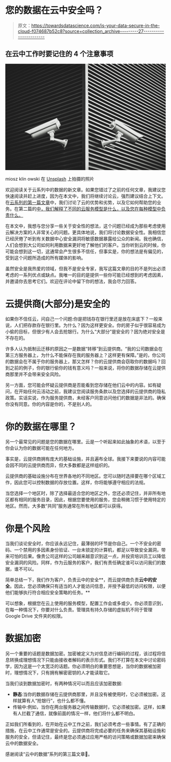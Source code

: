 # 您的数据在云中安全吗？

> 原文：<https://towardsdatascience.com/is-your-data-secure-in-the-cloud-f074687b52c8?source=collection_archive---------27----------------------->

## 在云中工作时要记住的 4 个注意事项

![](img/18474b641c40c0ca47a4fd5d800a24df.png)

miosz klin owski 在 [Unsplash](https://unsplash.com?utm_source=medium&utm_medium=referral) 上拍摄的照片

欢迎阅读关于云系列中的数据的新文章。如果您错过了之前的任何文章，我建议您快速阅读并赶上进度，因为在本文中，我们将继续讨论云，强烈建议结合上下文。在[云系列的第一篇文章](/how-the-cloud-will-help-or-not-your-business-42b72f4e51b3)中，我们讨论了云的优势和劣势，以及它如何帮助您的业务。在第二篇的[中，我们解释了不同的云服务模型是什么，以及您在每种模型中负责什么。](/the-6-things-you-are-responsible-for-in-the-cloud-c513ac07905e)

在本文中，我想与您分享一些关于安全性的想法，这个问题已经成为那些考虑使用云解决方案的人非常关心的问题。更具体地说，我们将讨论数据安全性。我相信您已经厌倦了听到有关数据中心安全漏洞将敏感数据暴露给公众的新闻。我也确信，人们会想到大公司如何利用数据来更好地了解他们的客户。当你听到云的时候，你可能会想到这一切，这通常会产生很多不信任，但事实是，你的想法是有偏见的，受到这个问题所造成的所有媒体的影响。

虽然安全是我热爱的领域，但我不是安全专家，我写这篇文章的目的不是列出必须考虑的一系列优点或缺点。我唯一的目的是提供一些你可能已经想到的考虑因素，并邀请你去思考它们。欢迎在评论中留下你的想法，我会尽力回答。

# 云提供商(大部分)是安全的

如果你不信任云，问自己一个问题:你是把钱存在银行里还是放在床底下？一般来说，人们把存款存在银行里。为什么？因为这样更安全。你的房子似乎很容易成为小偷的目标，但很少有人会去抢银行。为什么“大部分”是安全的？因为绝对安全是不存在的。

许多人认为抵制云迁移的原因之一是数据“转移”到云提供商。“我的公司数据会在第三方服务器上，为什么不能保存在我的服务器上？这样更有保障。”是的，你公司的数据会在不属于你的服务器上，那又怎样？你的云提供商会窃取你的数据吗？回到之前的例子，你的银行偷你的钱有意义吗？一般来说，将你的数据存储在云提供商那里并不会带来安全风险。

另一方面，您可能会怀疑云提供商是否能看到您存储在他们云中的内容。如有疑问，在开始任何云活动之前，我建议您阅读服务条款以及您选择的云提供商的隐私政策。实话实说，作为服务提供商，未经客户同意访问他们的数据是非法的。确保你没有同意。你的内容是你的，不是别人的。

# 你的数据在哪里？

另一个最常见的问题是您的数据在哪里。云是一个听起来如此抽象的术语，以至于你会认为你的数据可能在任何地方。

事实是，云提供商拥有庞大的基础设施，并且遍布全球。我接下来要说的内容可能会因不同的云提供商而异，但大多数都是这样组织的。

云提供商的基础设施分布在世界各地的不同地区。您可以随时选择要在哪个区域工作，因此您可以控制数据的存放位置。这样，你将能够遵守相应的法规。

当您选择一个地区时，除了选择最适合您的地区之外，您还必须记住，并非所有地区都有相同的服务目录，因此，根据您要使用的服务，您会稍微习惯于使用特定的地区。然而，大多数“共同”服务通常在所有地区都可以获得。

# 你是个风险

当我们谈论安全时，你应该永远记住，最薄弱的环节是你自己。一个不安全的密码、一个禁用的多因素身份验证、一台未锁定的计算机，都足以导致安全漏洞，带来可怕的后果。像贵公司这样的公司越来越意识到这一点，并投资培训员工以降低安全漏洞的风险。同样，作为云服务的客户，我们有责任确定谁可以访问我们的数据，谁不可以。

简单总结一下，我们作为客户，负责云中的安全**，而云提供商负责**云中的安全**。因此，您必须确保只有适当的人才能访问信息，并授予最低的访问权限，以便他们能够执行符合相应安全策略的任务。**

可以想象，根据您在云上使用的服务模型，配置工作会或多或少。你必须意识到，在每一种情况下，你要对什么负责。管理具有持久存储的虚拟机不同于管理 Google Drive 文件夹的权限。

# 数据加密

另一个重要的话题是数据加密。加密被定义为对信息进行编码的过程，该过程将信息转换成理想情况下只能由接收者解码的表示形式。我们不打算在本文中讨论密码学，因为这是一个太宽泛的话题。你必须明白的重要思想是，当你的数据被加密时，理想情况下，只有拥有解密密钥的人才能读取它。

当我们谈到数据加密时，有两种情况可以而且应该加密数据:

*   **静态**:当你的数据存储在云提供商那里，并且没有被使用时，它必须被加密。这样就算有人“抢银行”，也什么都不懂。
*   传输中:例如，当你在两台服务器之间传输数据时，它必须被加密。这样，如果有人拦截了通信，就像前面的情况一样，他们将什么都不明白。

正如我们所看到的，在开始在云中工作之前，我们必须考虑一些事情。有了正确的措施，在云中工作通常是安全的。云提供商将完成必要的任务来确保其基础设施和服务的安全，但请记住，最终是您必须通过应用严格的访问策略或数据加密来确保云中的数据安全。

感谢阅读“云中的数据”系列的第三篇文章🤗。